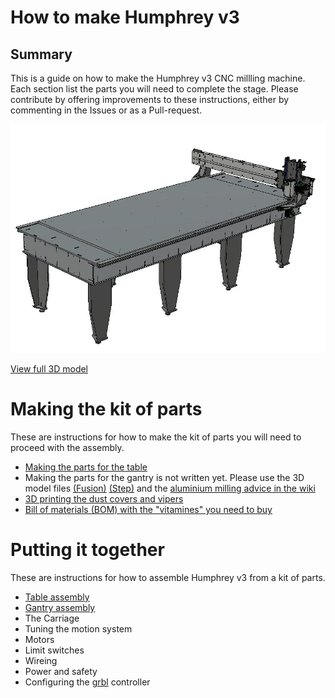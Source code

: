 # How to make Humphrey v3

## Summary
This is a guide on how to make the Humphrey v3 CNC millling machine.
Each section list the parts you will need to complete the stage. Please contribute by offering improvements to these instructions, either by commenting in the Issues or as a Pull-request.

![Cad Iso](./img/cad_iso.JPG)

[View full 3D model](https://a360.co/2AF6yjp)

# Making the kit of parts

These are instructions for how to make the kit of parts you will need to proceed with the assembly.

* [Making the parts for the table](Making_the_parts_for_the_table.md)
* Making the parts for the gantry is not written yet. Please use the 3D model files [(Fusion)](https://a360.co/2AF6yjp) [(Step)](https://github.com/fellesverkstedet/fabricatable-machines/raw/master/humphrey-large-format-cnc/humphrey_v3/Assembly_h3%20v5_step.zip) and the [aluminium milling advice in the wiki](https://github.com/fellesverkstedet/fabricatable-machines/wiki/Fabricatable-axis#how-to-fabricate) 
* [3D printing the dust covers and vipers](https://github.com/fellesverkstedet/fabricatable-machines/blob/master/humphrey-large-format-cnc/humphrey_v2/3d_prints/README.md)
* [Bill of materials (BOM) with the "vitamines" you need to buy](https://github.com/fellesverkstedet/fabricatable-machines/raw/master/humphrey-large-format-cnc/humphrey_v2/BOM.pdf)

# Putting it together

These are instructions for how to assemble Humphrey v3 from a kit of parts.

* [Table assembly](Table_assembly.md)
* [Gantry assembly](Gantry_assembly.md)
* The Carriage
* Tuning the motion system
* Motors
* Limit switches 
* Wireing 
* Power and safety
* Configuring the [grbl](https://github.com/gnea/grbl/wiki) controller

